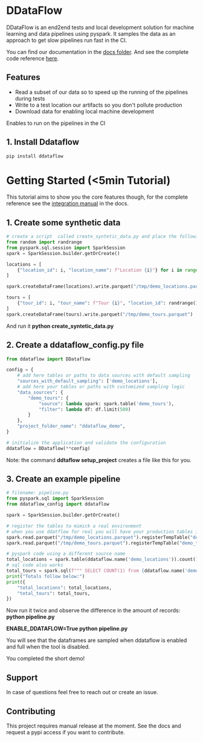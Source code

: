 # DDataFlow

DDataFlow is an end2end tests and local development solution for machine learning and data pipelines using pyspark.
It samples the data as an approach to get slow pipelines run fast in the CI.

You can find our documentation in the [docs folder](https://github.com/getyourguide/DDataFlow/tree/main/docs). And see the complete code reference [here](https://code.getyourguide.com/DDataFlow/ddataflow/ddataflow.html).

## Features

- Read a subset of our data so to speed up the running of the pipelines during tests
- Write to a test location our artifacts  so you don't pollute production
- Download data for enabling local machine development

Enables to run on the pipelines in the CI

## 1. Install Ddataflow

```sh
pip install ddataflow
```

# Getting Started (<5min Tutorial)

This tutorial aims to show you the core features though, for the complete reference see the [integration manual](docs/integrator_manual.md) in the docs.

## 1. Create some synthetic data

```py
# create a script  called create_syntetic_data.py and place the following code in it
from random import randrange
from pyspark.sql.session import SparkSession
spark = SparkSession.builder.getOrCreate()

locations = [
    {"location_id": i, "location_name": f"Location {i}"} for i in range(2000)
]

spark.createDataFrame(locations).write.parquet("/tmp/demo_locations.parquet")

tours = [
    {"tour_id": i, "tour_name": f"Tour {i}", "location_id": randrange(1000)} for i in range(50000)
]
spark.createDataFrame(tours).write.parquet("/tmp/demo_tours.parquet")
```

And run it **python create_syntetic_data.py**

## 2. Create a ddataflow_config.py file

```py
from ddataflow import DDataflow

config = {
    # add here tables or paths to data sources with default sampling
    "sources_with_default_sampling": ['demo_locations'],
    # add here your tables or paths with customized sampling logic
    "data_sources": {
        "demo_tours": {
            "source": lambda spark: spark.table('demo_tours'),
            "filter": lambda df: df.limit(500)
        }
    },
    "project_folder_name": "ddataflow_demo",
}

# initialize the application and validate the configuration
ddataflow = DDataflow(**config)
```

Note: the command **ddtaflow setup_project** creates a file like this for you.

## 3. Create an example pipeline

```py
# filename: pipeline.py
from pyspark.sql import SparkSession
from ddataflow_config import ddataflow

spark = SparkSession.builder.getOrCreate()

# register the tables to mimick a real environment 
# when you use ddatflow for real you will have your production tables in place already
spark.read.parquet("/tmp/demo_locations.parquet").registerTempTable("demo_locations")
spark.read.parquet("/tmp/demo_tours.parquet").registerTempTable("demo_tours")

# pyspark code using a different source name
total_locations = spark.table(ddataflow.name('demo_locations')).count()
# sql code also works
total_tours = spark.sql(f""" SELECT COUNT(1) from {ddataflow.name('demo_tours')}""").collect()[0]['count(1)']
print("Totals follow below:")
print({
    "total_locations": total_locations,
    "total_tours": total_tours,
})
```

Now run it twice and observe the difference in the amount of records:
**python pipeline.py**

**ENABLE_DDATAFLOW=True python pipeline.py**

You will see that the dataframes are sampled when ddataflow is enabled and full when the tool is disabled.

You completed the short demo!


## Support

In case of questions feel free to reach out or create an issue.

## Contributing

This project requires manual release at the moment. See the docs and request a pypi access if you want to contribute.
